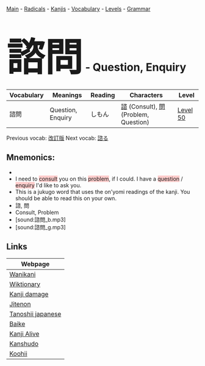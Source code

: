 <style> bigfont {font-size: 100px}</style>
[Main](../README.md) -
[Radicals](../radicals.md) -
[Kanjis](../kanjis.md) -
[Vocabulary](../vocabulary.md) -
[Levels](../levels.md) -
[Grammar](../grammar.md)
# <bigfont> 諮問</bigfont> - Question, Enquiry 

| Vocabulary | Meanings | Reading | Characters | Level |
| --- | --- | --- | --- | --- |
| 諮問 | Question, Enquiry | しもん |  [諮](../kanjis/諮.md) (Consult), [問](../kanjis/問.md) (Problem, Question) | [Level 50](../levels/wk_level50.md) |

Previous vocab: [改訂版](改訂版.md) Next vocab: [諮る](諮る.md) 

## Mnemonics:

* 
* I need to <span style="background-color:#ffcccb"> consult</span> you on this <span style="background-color:#ffcccb"> problem</span>, if I could. I have a <span style="background-color:#ffcccb"> question</span> / <span style="background-color:#ffcccb"> enquiry</span> I'd like to ask you.
* This is a jukugo word that uses the on'yomi readings of the kanji. You should be able to read this on your own.
* 諮, 問
* Consult, Problem
* [sound:諮問_b.mp3]
* [sound:諮問_g.mp3]


## Links 

| Webpage |
| --- |
| [Wanikani          ](https://www.wanikani.com/kanji/諮問) |
| [Wiktionary        ](https://en.wiktionary.org/wiki/諮問) |
| [Kanji damage      ](http://www.kanjidamage.com/kanji/search?utf8=✓&q=諮問) |
| [Jitenon           ](https://jitenon.com/kanji/諮問) |
| [Tanoshii japanese ](https://www.tanoshiijapanese.com/dictionary/kanji.cfm?k=諮問) |
| [Baike             ](https://baike.baidu.com/item/諮問) |
| [Kanji Alive       ](https://app.kanjialive.com/諮問) |
| [Kanshudo          ](https://www.kanshudo.com/searchmn?q=諮問) |
| [Koohii            ](https://kanji.koohii.com/study/kanji/諮問) |
